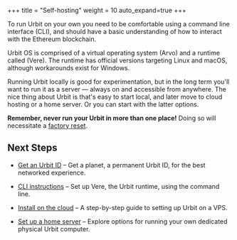 +++
title = "Self-hosting"
weight = 10
auto_expand=true
+++

To run Urbit on your own you need to be comfortable using a command line
interface (CLI), and should have a basic understanding of how to interact with
the Ethereum blockchain.

Urbit OS is comprised of a virtual operating system (Arvo) and a runtime called
(Vere). The runtime has official versions targeting Linux and macOS, although
workarounds exist for Windows.

Running Urbit locally is good for experimentation, but in the long term you'll
want to run it as a server — always on and accessible from anywhere. The nice
thing about Urbit is that's easy to start local, and later move to cloud hosting
or a home server. Or you can start with the latter options.

**Remember, never run your Urbit in more than one place!** Doing so will necessitate
a [factory reset](https://operators.urbit.org/manual/id/guide-to-resets).

## Next Steps

- [Get an Urbit ID](/manual/getting-started/get-id) – Get a planet, a permanent Urbit ID, for the best networked experience.

- [CLI instructions](/manual/getting-started/self-hosted/self-hosted/cli) – Set up Vere, the Urbit runtime, using the command line.

- [Install on the cloud](/manual/getting-started/self-hosted/cloud-hosting) – A step-by-step guide to setting up Urbit on a VPS.

- [Set up a home server](/manual/getting-started/self-hosted/self-hosted/home-servers) – Explore options for running your own dedicated physical Urbit computer.


